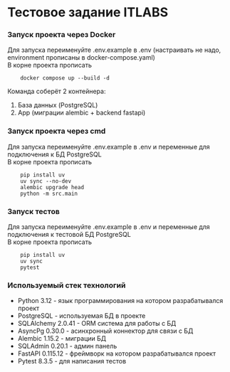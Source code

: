 # Тестовое задание ITLABS

### Запуск проекта через Docker
Для запуска переименуйте .env.example в .env (настраивать не надо, environment прописаны в docker-compose.yaml)<br>
В корне проекта прописать
```shell
    docker compose up --build -d
```
Команда соберёт 2 контейнера:
1. База данных (PostgreSQL) 
2. App (миграции alembic + backend fastapi)

### Запуск проекта через cmd
Для запуска переименуйте .env.example в .env и переменные для подключения к БД PostgreSQL<br>
В корне проекта прописать
```shell
    pip install uv
    uv sync --no-dev
    alembic upgrade head
    python -m src.main
```

### Запуск тестов
Для запуска переименуйте .env.example в .env и переменные для подключения к тестовой БД PostgreSQL<br>
В корне проекта прописать
```shell
    pip install uv
    uv sync
    pytest
```

### Используемый стек технологий
* Python 3.12 - язык программирования на котором разрабатывался проект
* PostgreSQL - используемая БД в проекте
* SQLAlchemy 2.0.41 - ORM система для работы с БД
* AsyncPg 0.30.0 - асинхронный коннектор для связи с БД
* Alembic 1.15.2 - миграции БД
* SQLAdmin 0.20.1 - админ панель
* FastAPI 0.115.12 - фреймворк на котором разрабатывался проект
* Pytest 8.3.5 - для написания тестов
